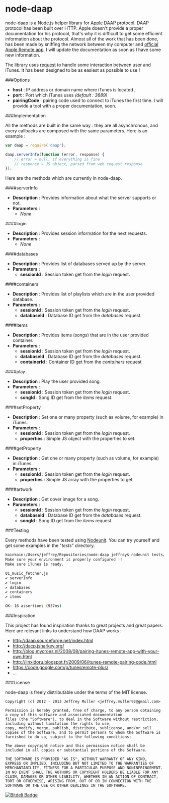 node-daap
=========

node-daap is a Node.js helper library for [Apple DAAP](http://en.wikipedia.org/wiki/Digital_Audio_Access_Protocol "Apple DAAP") protocol. DAAP protocol has been built over HTTP. Apple doesn't provide a proper documentation for his protocol, that's why it is difficult to get some efficient information about the protocol. Almost all of the work that has been done, has been made by sniffing the network between my computer and [official Apple Remote app](https://itunes.apple.com/fr/app/remote/id284417350?mt=8). I will update the documentation as soon as I have some new information.

The library uses [request](https://github.com/mikeal/request "Node Request") to handle some interaction between user and iTunes.  It has been designed to be as easiest as possible to use !

###Options

* __host__ : IP address or domain name where iTunes is located ;
* __port__ : Port which iTunes uses _(default : 3689)_
* __pairingCode__ : pairing code used to connect to iTunes the first time. I will provide a tool with a proper documentation, soon.

###Implementation

All the methods are built in the same way : they are all asynchronous, and every callbacks are composed with the same parameters. Here is an example :

```JavaScript
var daap = require('daap');

daap.serverInfo(function (error, response) {
    // error = null, if everything is fine
    // response = JS object, parsed from web request response
});
```

Here are the methods which are currently in node-daap.

####serverInfo

- __Description__ : Provides information about what the server supports or not.
- __Parameters__ :
  - _None_

####login

- __Description__ : Provides session information for the next requests.
- __Parameters__ :
  - _None_

####databases

- __Description__ : Provides list of databases served up by the server.
- __Parameters__ :
  - __sessionId__ : Session token get from the _login_ request.

####containers

- __Description__ : Provides list of playlists which are in the user provided database.
- __Parameters__ :
  - __sessionId__ : Session token get from the _login_ request.
  - __databaseId__ : Database ID get from the _databases_ request.

####items

- __Description__ : Provides items (_songs_) that are in the user provided container.
- __Parameters__ :
  - __sessionId__ : Session token get from the _login_ request.
  - __databaseId__ : Database ID get from the _databases_ request.
  - __containerId__ : Container ID get from the _containers_ request

####play

- __Description__ : Play the user provided song.
- __Parameters__ :
  - __sessionId__ : Session token get from the _login_ request.
  - __songId__ : Song ID get from the _items_ request.

####setProperty

- __Description__ : Set one or many property (such as volume, for example) in iTunes.
- __Parameters__ :
  - __sessionId__ : Session token get from the _login_ request.
  - __properties__ : Simple JS object with the properties to set. 

####getProperty

- __Description__ : Get one or many property (such as volume, for example) in iTunes.
- __Parameters__ :
  - __sessionId__ : Session token get from the _login_ request.
  - __properties__ : Simple JS array with the properties to get. 

####artwork

- __Description__ : Get cover image for a song.
- __Parameters__ :
  - __sessionId__ : Session token get from the _login_ request.
  - __databaseId__ : Database ID get from the _databases_ request.
  - __songId__ : Song ID get from the _items_ request.

###Testing

Every methods have been tested using [Nodeunit](https://github.com/caolan/nodeunit). You can try yourself and get some examples in the "_tests_" directory.

```Bash
koinkoin:/Users/jeffrey/Repositories/node-daap jeffrey$ nodeunit tests/01_music_fetcher.js 
Make sure your environment is properly configured !!
Make sure iTunes is ready.

01_music_fetcher.js
✔ serverInfo
✔ login
✔ databases
✔ containers
✔ items

OK: 16 assertions (937ms)
```

###Inspiration

This project has found inspiration thanks to great projects and great papers. Here are relevant links to understand how DAAP works :

* http://daap.sourceforge.net/index.html
* http://dacp.jsharkey.org/
* http://blog.mycroes.nl/2008/08/pairing-itunes-remote-app-with-your-own.html
* http://jinxidoru.blogspot.fr/2009/06/itunes-remote-pairing-code.html
* https://code.google.com/p/tunesremote-plus/
* ...

###License

node-daap is freely distributable under the terms of the MIT license.

```
Copyright (c) 2012 - 2013 Jeffrey Muller <jeffrey.muller92@gmail.com>

Permission is hereby granted, free of charge, to any person obtaining a copy of this software and associated documentation
files (the "Software"), to deal in the Software without restriction, including without limitation the rights to use,
copy, modify, merge, publish, distribute, sublicense, and/or sell copies of the Software, and to permit persons to whom the Software is furnished to do so, subject to the following conditions:

The above copyright notice and this permission notice shall be included in all copies or substantial portions of the Software.

THE SOFTWARE IS PROVIDED "AS IS", WITHOUT WARRANTY OF ANY KIND, EXPRESS OR IMPLIED, INCLUDING BUT NOT LIMITED TO THE WARRANTIES OF MERCHANTABILITY, FITNESS FOR A PARTICULAR PURPOSE AND NONINFRINGEMENT. IN NO EVENT SHALL THE AUTHORS OR COPYRIGHT HOLDERS BE LIABLE FOR ANY CLAIM, DAMAGES OR OTHER LIABILITY, WHETHER IN AN ACTION OF CONTRACT, TORT OR OTHERWISE, ARISING FROM, OUT OF OR IN CONNECTION WITH THE SOFTWARE OR THE USE OR OTHER DEALINGS IN THE SOFTWARE.
```

[![Bitdeli Badge](https://d2weczhvl823v0.cloudfront.net/j-muller/node-daap/trend.png)](https://bitdeli.com/free "Bitdeli Badge")